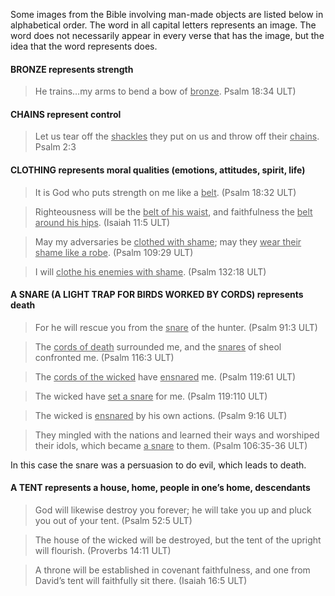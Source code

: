 

Some images from the Bible involving man-made objects are listed below in alphabetical order. The word in all capital letters represents an image. The word does not necessarily appear in every verse that has the image, but the idea that the word represents does.

#### BRONZE represents strength

> He trains…my arms to bend a bow of <u>bronze</u>.  Psalm 18:34 ULT)


#### CHAINS represent control

> Let us tear off the <u>shackles</u> they put on us and throw off their <u>chains</u>.  Psalm 2:3


#### CLOTHING represents moral qualities (emotions, attitudes, spirit, life)

> It is God who puts strength on me like a <u>belt</u>. (Psalm 18:32 ULT)


<blockquote> Righteousness will be the <u>belt of his waist</u>, and faithfulness the <u>belt around his hips</u>. (Isaiah 11:5 ULT)</blockquote> 


> May my adversaries be <u>clothed with shame</u>; may they <u>wear their shame like a robe</u>. (Psalm 109:29 ULT)


<blockquote> I will <u>clothe his enemies with shame</u>. (Psalm 132:18 ULT)</blockquote> 


#### A SNARE (A LIGHT TRAP FOR BIRDS WORKED BY CORDS) represents death

> For he will rescue you from the <u>snare</u> of the hunter.  (Psalm 91:3 ULT)


<blockquote> The <u>cords of death</u> surrounded me, and the <u>snares</u> of sheol confronted me.  (Psalm 116:3 ULT)</blockquote> 


> The <u>cords of the wicked</u> have <u>ensnared</u> me. (Psalm 119:61 ULT)


<blockquote> The wicked have <u>set a snare</u> for me.  (Psalm 119:110 ULT)</blockquote> 


> The wicked is <u>ensnared</u> by his own actions. (Psalm 9:16 ULT)


> They mingled with the nations and learned their ways and worshiped their idols, which became <u>a snare</u> to them.  (Psalm 106:35-36 ULT)

In this case the snare was a persuasion to do evil, which leads to death.

#### A TENT represents a house, home, people in one’s home, descendants

> God will likewise destroy you forever; he will take you up and pluck you out of your tent.  (Psalm 52:5 ULT)


<blockquote> The house of the wicked will be destroyed, but the tent of the upright will flourish. (Proverbs 14:11 ULT)</blockquote> 


> A throne will be established in covenant faithfulness, and one from David’s tent will faithfully sit there. (Isaiah 16:5 ULT)